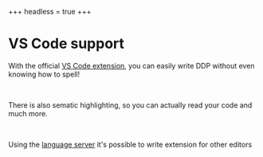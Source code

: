 +++
headless = true
+++

# VS Code support
With the official [VS Code extension](https://marketplace.visualstudio.com/items?itemName=DDP-Projekt.vscode-ddp), you can easily write DDP without even knowing how to spell!

<br>

There is also sematic highlighting, so you can actually read your code and much more.

<br>

Using the [language server](https://github.com/DDP-Projekt/DDPLS) it's possible to write extension for other editors
